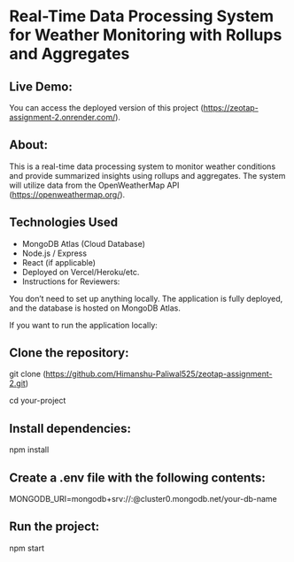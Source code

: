 #  Real-Time Data Processing System for Weather Monitoring with Rollups and Aggregates

## Live Demo:
You can access the deployed version of this project (https://zeotap-assignment-2.onrender.com/).

## About:
This is a real-time data processing system to monitor weather conditions and provide summarized insights using rollups and aggregates. The system will utilize data from the OpenWeatherMap API (https://openweathermap.org/).

## Technologies Used
- MongoDB Atlas (Cloud Database)
- Node.js / Express
- React (if applicable)
- Deployed on Vercel/Heroku/etc.
- Instructions for Reviewers:

You don’t need to set up anything locally. The application is fully deployed, and the database is hosted on MongoDB Atlas.

If you want to run the application locally:

## Clone the repository:
git clone (https://github.com/Himanshu-Paliwal525/zeotap-assignment-2.git)

cd your-project

## Install dependencies:
npm install

## Create a .env file with the following contents:
MONGODB_URI=mongodb+srv://<your-username>:<your-password>@cluster0.mongodb.net/your-db-name

## Run the project:
npm start

